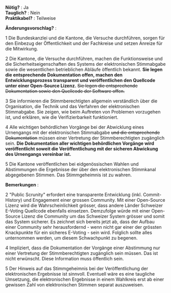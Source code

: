 **Nötig?** : Ja </br>
**Tauglich?** : Nein </br>
**Praktikabel?** : Teilweise </br>

**Änderungsvorschlag?** :

1 Die Bundeskanzlei und die Kantone, die Versuche durchführen, sorgen für den Einbezug der Öffentlichkeit und der Fachkreise und setzen Anreize für die Mitwirkung.

2 Die Kantone, die Versuche durchführen, machen die Funktionsweise und die Sicherheitseigenschaften des Systems der elektronischen Stimmabgabe sowie die wesentlichen betrieblichen Abläufe öffentlich bekannt. **Sie legen die entsprechende Dokumentation offen, machen den Entwicklungsprozess transparent und veröffentlichen den Quellcode unter einer Open-Source Lizenz.** ~~Sie legen die entsprechende Dokumentation sowie den Quellcode der Software offen.~~


3 Sie informieren die Stimmberechtigten allgemein verständlich über die Organisation, die Technik und das Verfahren der elektronischen Stimmabgabe. Sie zeigen, wie beim Auftreten von Problemen vorzugehen ist, und erklären, wie die Verifizierbarkeit funktioniert.

4 Alle wichtigen behördlichen Vorgänge bei der Abwicklung eines Urnengangs mit der elektronischen Stimmabgabe ~~und die entsprechende Dokumentation~~ müssen einer Vertretung der Stimmberechtigten zugänglich sein. **Die Dokumentation aller wichtigen behördlichen Vorgänge wird veröffentlicht soweit die Veröffentlichung mit der sicheren Abwickung des Urnengangs vereinbar ist.**

5 Die Kantone veröffentlichen bei eidgenössischen Wahlen und Abstimmungen die Ergebnisse der über den elektronischen Stimmkanal abgegebenen Stimmen. Das Stimmgeheimnis ist zu wahren.

**Bemerkungen** :

2 "Public Scrunity" erfordert eine transparente Entwicklung (inkl. Commit-History) und Engagement einer grossen Community. Mit einer Open-Source Lizenz wird die Wahrscheinlichkeit grösser, dass andere Länder Schweizer E-Voting Quellcode ebenfalls einsetzen. Demzufolge würde mit einer Open-Source Lizenz die Community um das Schweizer System grösser und somit das System sicherer. Es zeichnet sich bereits jetzt ab, dass der Aufbau einer Community sehr herausfordernd - wenn nicht gar einer der grössten Knackpunkte für ein sicheres E-Voting - sein wird. Folglich sollte alles unternommen werden, um diesem Schwachpunkt zu begenen. 

4 Impliziert, dass die Dokumentation der Vorgänge einer Abstimmung nur einer Vertretung der Stimmberechtigten zugänglich sein müssen. Das ist nicht erwünscht. Diese Information muss öffentlich sein. 

5 Der Hinweis auf das Stimmgeheimnis bei der Veröffentlichung der elektronischen Ergebnisse ist sinnvoll. Eventuell wäre es eine taugliche Umsetzung, die elektronischen Ergebnisse in einem Wahlkreis erst ab einer gewissen Zahl von elektronischen Stimmen separat auszuweisen.
